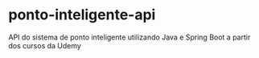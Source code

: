# ponto-inteligente-api
API do sistema de ponto inteligente utilizando Java e Spring Boot a partir dos cursos da Udemy
